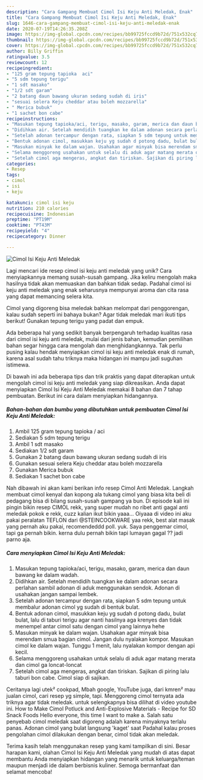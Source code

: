 ```yaml
---
description: "Cara Gampang Membuat Cimol Isi Keju Anti Meledak, Enak"
title: "Cara Gampang Membuat Cimol Isi Keju Anti Meledak, Enak"
slug: 1646-cara-gampang-membuat-cimol-isi-keju-anti-meledak-enak
date: 2020-07-19T14:26:35.208Z
image: https://img-global.cpcdn.com/recipes/bb99725fccd9b72d/751x532cq70/cimol-isi-keju-anti-meledak-foto-resep-utama.jpg
thumbnail: https://img-global.cpcdn.com/recipes/bb99725fccd9b72d/751x532cq70/cimol-isi-keju-anti-meledak-foto-resep-utama.jpg
cover: https://img-global.cpcdn.com/recipes/bb99725fccd9b72d/751x532cq70/cimol-isi-keju-anti-meledak-foto-resep-utama.jpg
author: Billy Griffin
ratingvalue: 3.5
reviewcount: 12
recipeingredient:
- "125 gram tepung tapioka  aci"
- "5 sdm tepung terigu"
- "1 sdt masako"
- "1/2 sdt garam"
- "2 batang daun bawang ukuran sedang sudah di iris"
- "sesuai selera Keju cheddar atau boleh mozzarella"
- " Merica bubuk"
- "1 sachet bon cabe"
recipeinstructions:
- "Masukan tepung tapioka/aci, terigu, masako, garam, merica dan daun bawang ke dalam wadah."
- "Didihkan air. Setelah mendidih tuangkan ke dalam adonan secara perlahan sambil adonan di aduk menggunakan sendok. Adonan di usahakan jangan sampai lembek."
- "Setelah adonan tercampur dengan rata, siapkan 5 sdm tepung untuk membalur adonan cimol yg sudah di bentuk bulat."
- "Bentuk adonan cimol, masukkan keju yg sudah d potong dadu, bulat bulat, lalu di taburi terigu agar nanti hasilnya aga krenyes dan tidak menempel antar cimol satu dengan cimol yang lainnya hehe"
- "Masukan minyak ke dalam wajan. Usahakan agar minyak bisa merendam smua bagian cimol. Jangan dulu nyalakan kompor. Masukan cimol ke dalam wajan. Tunggu 1 menit, lalu nyalakan kompor dengan api kecil."
- "Selama menggoreng usahakan untuk selalu di aduk agar matang merata dan cimol ga loncat-loncat"
- "Setelah cimol aga mengeras, angkat dan tiriskan. Sajikan di piring lalu taburi bon cabe. Cimol siap di sajikan."
categories:
- Resep
tags:
- cimol
- isi
- keju

katakunci: cimol isi keju 
nutrition: 210 calories
recipecuisine: Indonesian
preptime: "PT19M"
cooktime: "PT43M"
recipeyield: "4"
recipecategory: Dinner

---
```



![Cimol Isi Keju Anti Meledak](https://img-global.cpcdn.com/recipes/bb99725fccd9b72d/751x532cq70/cimol-isi-keju-anti-meledak-foto-resep-utama.jpg)

Lagi mencari ide resep cimol isi keju anti meledak yang unik? Cara menyiapkannya memang susah-susah gampang. Jika keliru mengolah maka hasilnya tidak akan memuaskan dan bahkan tidak sedap. Padahal cimol isi keju anti meledak yang enak seharusnya mempunyai aroma dan cita rasa yang dapat memancing selera kita.

Cimol yang digoreng bisa meledak bahkan melompat dari penggorengan, kalau sudah seperti ini bahaya bukan? Agar tidak meledak mari ikuti tips berikut! Gunakan tepung terigu yang padat dan empuk.

Ada beberapa hal yang sedikit banyak berpengaruh terhadap kualitas rasa dari cimol isi keju anti meledak, mulai dari jenis bahan, kemudian pemilihan bahan segar hingga cara mengolah dan menghidangkannya. Tak perlu pusing kalau hendak menyiapkan cimol isi keju anti meledak enak di rumah, karena asal sudah tahu triknya maka hidangan ini mampu jadi suguhan istimewa.


Di bawah ini ada beberapa tips dan trik praktis yang dapat diterapkan untuk mengolah cimol isi keju anti meledak yang siap dikreasikan. Anda dapat menyiapkan Cimol Isi Keju Anti Meledak memakai 8 bahan dan 7 tahap pembuatan. Berikut ini cara dalam menyiapkan hidangannya.

<!--inarticleads1-->

##### Bahan-bahan dan bumbu yang dibutuhkan untuk pembuatan Cimol Isi Keju Anti Meledak:

1. Ambil 125 gram tepung tapioka / aci
1. Sediakan 5 sdm tepung terigu
1. Ambil 1 sdt masako
1. Sediakan 1/2 sdt garam
1. Gunakan 2 batang daun bawang ukuran sedang sudah di iris
1. Gunakan sesuai selera Keju cheddar atau boleh mozzarella
1. Gunakan  Merica bubuk
1. Sediakan 1 sachet bon cabe


Nah dibawah ini akan kami berikan info resep Cimol Anti Meledak. Langkah membuat cimol kenyal dan kopong ala tukang cimol yang biasa kita beli di pedagang bisa di bilang susah-susah gampang ya bun. Di episode kali ini pingin bikin resep CIMOL rekk, yang super mudah no ribet anti gagal anti meledak pokok e rekk, cuzz kalian ikut bikin yaaa… Oiyaaa di video ini aku pakai peralatan TEFLON dari @STEINCOOKWARE yaa rekk, best alat masak yang pernah aku pakai, recomendeddd poll. yuk. Saya penggemar cimol, tapi ga pernah bikin. kerna dulu pernah bikin tapi lumayan gagal ?? jadi parno aja. 

<!--inarticleads2-->

##### Cara menyiapkan Cimol Isi Keju Anti Meledak:

1. Masukan tepung tapioka/aci, terigu, masako, garam, merica dan daun bawang ke dalam wadah.
1. Didihkan air. Setelah mendidih tuangkan ke dalam adonan secara perlahan sambil adonan di aduk menggunakan sendok. Adonan di usahakan jangan sampai lembek.
1. Setelah adonan tercampur dengan rata, siapkan 5 sdm tepung untuk membalur adonan cimol yg sudah di bentuk bulat.
1. Bentuk adonan cimol, masukkan keju yg sudah d potong dadu, bulat bulat, lalu di taburi terigu agar nanti hasilnya aga krenyes dan tidak menempel antar cimol satu dengan cimol yang lainnya hehe
1. Masukan minyak ke dalam wajan. Usahakan agar minyak bisa merendam smua bagian cimol. Jangan dulu nyalakan kompor. Masukan cimol ke dalam wajan. Tunggu 1 menit, lalu nyalakan kompor dengan api kecil.
1. Selama menggoreng usahakan untuk selalu di aduk agar matang merata dan cimol ga loncat-loncat
1. Setelah cimol aga mengeras, angkat dan tiriskan. Sajikan di piring lalu taburi bon cabe. Cimol siap di sajikan.


Ceritanya lagi utek² cookpad, Mbah google, YouTube juga, dari kmren² mau jualan cimol, cari resep yg simple, tapi. Menggoreng cimol ternyata ada triknya agar tidak meledak. untuk selengkapnya bisa dilihat di video youtube ini. How to Make Cimol Potluck and Anti-Explosive Materials - Recipe for SD Snack Foods Hello everyone, this time I want to make a. Salah satu penyebab cimol meledak saat digoreng adalah karena minyaknya terlalu panas. Adonan cimol yang bulat langsung &#39;kaget&#39; saat Padahal kalau proses pengolahan cimol dilakukan dengan benar, cimol tidak akan meledak. 

Terima kasih telah menggunakan resep yang kami tampilkan di sini. Besar harapan kami, olahan Cimol Isi Keju Anti Meledak yang mudah di atas dapat membantu Anda menyiapkan hidangan yang menarik untuk keluarga/teman maupun menjadi ide dalam berbisnis kuliner. Semoga bermanfaat dan selamat mencoba!
